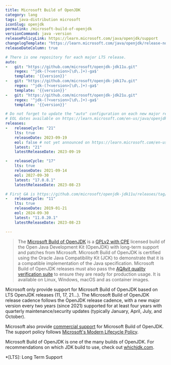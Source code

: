 ```yaml
---
title: Microsoft Build of OpenJDK
category: lang
tags: java-distribution microsoft
iconSlug: openjdk
permalink: /microsoft-build-of-openjdk
versionCommand: java -version
releasePolicyLink: https://learn.microsoft.com/java/openjdk/support
changelogTemplate: "https://learn.microsoft.com/java/openjdk/release-notes#openjdk-{{'__RELEASE_CYCLE__'|replace:'.',''}}"
releaseDateColumn: true

# There is one repository for each major LTS release.
auto:
-   git: "https://github.com/microsoft/openjdk-jdk11u.git"
    regex: '^jdk-(?<version>[\d\.]+)-ga$'
    template: '{{version}}'
-   git: "https://github.com/microsoft/openjdk-jdk17u.git"
    regex: '^jdk-(?<version>[\d\.]+)-ga$'
    template: '{{version}}'
-   git: "https://github.com/microsoft/openjdk-jdk21u.git"
    regex: '^jdk-(?<version>[\d\.]+)-ga$'
    template: '{{version}}'

# Do not forget to update the "auto" configuration on each new major release.
# EOL dates available on https://learn.microsoft.com/en-us/java/openjdk/support#release-and-servicing-roadmap
releases:
-   releaseCycle: "21"
    lts: true
    releaseDate: 2023-09-19
    eol: false # not yet announced on https://learn.microsoft.com/en-us/java/openjdk/support#release-and-servicing-roadmap
    latest: "21"
    latestReleaseDate: 2023-09-19

-   releaseCycle: "17"
    lts: true
    releaseDate: 2021-09-14
    eol: 2027-09-30
    latest: "17.0.8.1"
    latestReleaseDate: 2023-08-23

# First GA is https://github.com/microsoft/openjdk-jdk11u/releases/tag/jdk-11.0.2-ga
-   releaseCycle: "11"
    lts: true
    releaseDate: 2019-01-21
    eol: 2024-09-30
    latest: "11.0.20.1"
    latestReleaseDate: 2023-08-23

---
```


> The [Microsoft Build of OpenJDK](https://learn.microsoft.com/java/openjdk/) is a [GPLv2 with CPE](https://openjdk.java.net/legal/gplv2+ce.html)
> licensed build of the Open Java Development Kit (OpenJDK) with long-term support and patches from
> Microsoft. Microsoft Build of OpenJDK is certified using the Oracle Java Compatibility Kit (JCK)
> to demonstrate that it is a compatible implementation of the Java specification. Microsoft Build
> of OpenJDK releases must also pass the [AQAvit quality verification suite](https://adoptium.net/aqavit/)
> to ensure they are ready for production usage. It is available on Linux, Windows, macOS and as
> container images.

Microsoft only provide support for Microsoft Build of OpenJDK based on LTS OpenJDK releases (11, 17,
21...). The Microsoft Build of OpenJDK release cadence follows the OpenJDK release cadence, with a
new major version every two years (since 2021) supported for at least four years with quarterly
maintenance/security updates (typically January, April, July, and October).

Microsoft also provide [commercial support](https://learn.microsoft.com/java/openjdk/support#commercial-support)
for Microsoft Build of OpenJDK. The support policy follows [Microsoft's Modern Lifecycle
Policy](https://learn.microsoft.com/lifecycle/policies/modern).

Microsoft Build of OpenJDK is one of the many builds of OpenJDK. For recommendations on which JDK
build to use, check out [whichjdk.com](https://whichjdk.com/#microsoft-build-of-openjdk).

*[LTS]: Long Term Support
